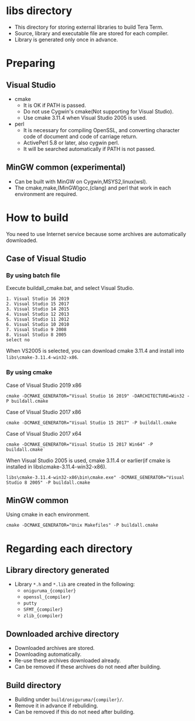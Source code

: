 ﻿
# libs directory

- This directory for storing external libraries to build Tera Term.
- Source, library and executable file are stored for each compiler.
- Library is generated only once in advance.

# Preparing

## Visual Studio

- cmake
	- It is OK if PATH is passed.
	- Do not use Cygwin's cmake(Not supporting for Visual Studio).
	- Use cmake 3.11.4 when Visual Studio 2005 is used.
- perl
	- It is necessary for compiling OpenSSL, and converting character code of document and code of carriage return.
	- ActivePerl 5.8 or later, also cygwin perl.
	- It will be searched automatically if PATH is not passed.

## MinGW common (experimental)

- Can be built with MinGW on Cygwin,MSYS2,linux(wsl).
- The cmake,make,(MinGW)gcc,(clang) and perl that work in each environment are required.

# How to build

You need to use Internet service because some archives are automatically downloaded.

## Case of Visual Studio

### By using batch file

Execute buildall_cmake.bat, and select Visual Studio.

    1. Visual Studio 16 2019
    2. Visual Studio 15 2017
    3. Visual Studio 14 2015
    4. Visual Studio 12 2013
    5. Visual Studio 11 2012
    6. Visual Studio 10 2010
    7. Visual Studio 9 2008
    8. Visual Studio 8 2005
    select no

When VS2005 is selected, you can download cmake 3.11.4 and install into `libs\cmake-3.11.4-win32-x86`.

### By using cmake

Case of Visual Studio 2019 x86

    cmake -DCMAKE_GENERATOR="Visual Studio 16 2019" -DARCHITECTURE=Win32 -P buildall.cmake

Case of Visual Studio 2017 x86

    cmake -DCMAKE_GENERATOR="Visual Studio 15 2017" -P buildall.cmake

Case of Visual Studio 2017 x64

    cmake -DCMAKE_GENERATOR="Visual Studio 15 2017 Win64" -P buildall.cmake`

When Visual Studio 2005 is used, cmake 3.11.4 or earlier(if cmake is installed in libs\cmake-3.11.4-win32-x86). 

    libs\cmake-3.11.4-win32-x86\bin\cmake.exe" -DCMAKE_GENERATOR="Visual Studio 8 2005" -P buildall.cmake

## MinGW common

Using cmake in each environment.

    cmake -DCMAKE_GENERATOR="Unix Makefiles" -P buildall.cmake

# Regarding each directory

## Library directory generated

- Library `*.h` and `*.lib` are created in the following:
	- `oniguruma_{compiler}`
	- `openssl_{compiler}`
	- `putty`
	- `SFMT_{compiler}`
	- `zlib_{compiler}`

## Downloaded archive directory

- Downloaded archives are stored.
- Downloading automatically.
- Re-use these archives downloaded already.
- Can be removed if these archives do not need after building.

## Build directory

- Building under `build/oniguruma/{compiler}/`.
- Remove it in advance if rebuliding.
- Can be removed if this do not need after building.
